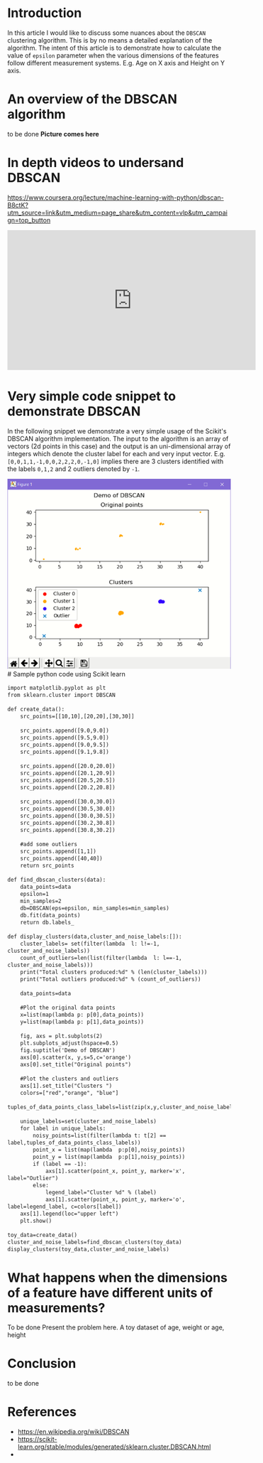 # Introduction
In this article I would like to discuss some nuances about the `DBSCAN` clustering algorithm. This is by no means a detailed explanation of the algorithm. The intent of this article is to demonstrate how to calculate the value of `epsilon` parameter when the various dimensions of the features follow different measurement systems. E.g. Age on X axis and Height on Y axis.

# An overview of the DBSCAN algorithm
to be done
**Picture comes here**

# In depth videos to undersand DBSCAN
https://www.coursera.org/lecture/machine-learning-with-python/dbscan-B8ctK?utm_source=link&utm_medium=page_share&utm_content=vlp&utm_campaign=top_button

<iframe width="560" height="315" src="https://www.youtube.com/embed/5cOhL4B5waU" frameborder="0" allow="accelerometer; autoplay; clipboard-write; encrypted-media; gyroscope; picture-in-picture" allowfullscreen></iframe>


# Very simple code snippet to demonstrate DBSCAN
In the following snippet we demonstrate a very simple usage of the Scikit's DBSCAN algorithm implementation. The input to the algorithm is an array of vectors (2d points in this case) and the output is an uni-dimensional array of integers which denote the cluster label for each and very input vector.  E.g. `[0,0,1,1,-1,0,0,2,2,2,0,-1,0]` implies there are 3 clusters identified with the labels `0,1,2` and 2 outliers denoted by `-1`.

<img src="./images/Simple_dbscan_matplotlib.png"  />
# Sample python code using Scikit learn

```
import matplotlib.pyplot as plt
from sklearn.cluster import DBSCAN

def create_data():
    src_points=[[10,10],[20,20],[30,30]]

    src_points.append([9.0,9.0])
    src_points.append([9.5,9.0])
    src_points.append([9.0,9.5])
    src_points.append([9.1,9.8])

    src_points.append([20.0,20.0])
    src_points.append([20.1,20.9])
    src_points.append([20.5,20.5])
    src_points.append([20.2,20.8])

    src_points.append([30.0,30.0])
    src_points.append([30.5,30.0])
    src_points.append([30.0,30.5])
    src_points.append([30.2,30.8])
    src_points.append([30.8,30.2])

    #add some outliers
    src_points.append([1,1])
    src_points.append([40,40])
    return src_points

def find_dbscan_clusters(data):
    data_points=data
    epsilon=1
    min_samples=2
    db=DBSCAN(eps=epsilon, min_samples=min_samples)
    db.fit(data_points)
    return db.labels_

def display_clusters(data,cluster_and_noise_labels:[]):
    cluster_labels= set(filter(lambda  l: l!=-1, cluster_and_noise_labels))
    count_of_outliers=len(list(filter(lambda  l: l==-1, cluster_and_noise_labels)))
    print("Total clusters produced:%d" % (len(cluster_labels)))
    print("Total outliers produced:%d" % (count_of_outliers))

    data_points=data

    #Plot the original data points
    x=list(map(lambda p: p[0],data_points))
    y=list(map(lambda p: p[1],data_points))

    fig, axs = plt.subplots(2)
    plt.subplots_adjust(hspace=0.5)
    fig.suptitle('Demo of DBSCAN')
    axs[0].scatter(x, y,s=5,c='orange')
    axs[0].set_title("Original points")

    #Plot the clusters and outliers
    axs[1].set_title("Clusters ")
    colors=["red","orange", "blue"]
    tuples_of_data_points_class_labels=list(zip(x,y,cluster_and_noise_labels))

    unique_labels=set(cluster_and_noise_labels)
    for label in unique_labels:
        noisy_points=list(filter(lambda t: t[2] == label,tuples_of_data_points_class_labels))
        point_x = list(map(lambda  p:p[0],noisy_points))
        point_y = list(map(lambda  p:p[1],noisy_points))
        if (label == -1):
            axs[1].scatter(point_x, point_y, marker='x', label="Outlier")
        else:
            legend_label="Cluster %d" % (label)
            axs[1].scatter(point_x, point_y, marker='o', label=legend_label, c=colors[label])
    axs[1].legend(loc="upper left")
    plt.show()

toy_data=create_data()
cluster_and_noise_labels=find_dbscan_clusters(toy_data)
display_clusters(toy_data,cluster_and_noise_labels)
```

# What happens when the dimensions of a feature have different units of measurements?
To be done
Present the problem here. A toy dataset of age, weight or age, height


# Conclusion
to be done


# References
- https://en.wikipedia.org/wiki/DBSCAN
- https://scikit-learn.org/stable/modules/generated/sklearn.cluster.DBSCAN.html
- 